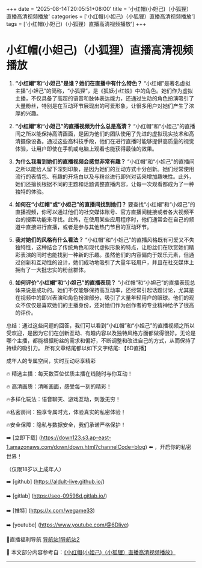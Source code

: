 +++
date = '2025-08-14T20:05:51+08:00'
title = '小红帽(小妲己)（小狐狸）直播高清视频播放'
categories = ['小红帽(小妲己)（小狐狸）直播高清视频播放']
tags = ['小红帽(小妲己)（小狐狸）直播高清视频播放']
+++

# 小红帽(小妲己)（小狐狸）直播高清视频播放

1. **“小红帽”和“小妲己”是谁？她们在直播中有什么特色？**
   “小红帽”是著名虚拟主播“小妲己”的简称，“小狐狸”，是《狐妖小红娘》中的角色。她们作为虚拟主播，不仅具备了高超的语音和肢体表达能力，还通过生动的角色扮演吸引了大量粉丝，特别是在互动环节展现出的可爱形象，让很多用户对她们产生了浓厚的兴趣。

2. **“小红帽”和“小妲己”的直播视频为什么总是高清？**
   “小红帽”和“小妲己”的直播间之所以能保持高清画面，是因为他们的团队使用了先进的虚拟现实技术和高清摄像设备。通过这些高科技手段，他们在进行直播时能够提供高质量的视觉体验，让用户即使在手机或电脑上观看也能获得最佳的效果。

3. **为什么我看到她们的直播视频会感觉非常有趣？**
   “小红帽”和“小妲己”的直播间之所以能给人留下深刻印象，是因为她们的互动方式十分创新。她们经常使用流行的表情包、有趣的开场白以及与粉丝进行即兴对话来增加趣味性。此外，她们还擅长根据不同的主题和话题调整直播内容，让每一次观看都成为了一种独特的体验。

4. **如何在“小红帽”或“小妲己”的直播间找到她们？**
   要查找“小红帽”和“小妲己”的直播视频，你可以通过他们的社交媒体账号、官方直播间链接或者各大视频平台的搜索功能来寻找。此外，在使用某些应用程序时，他们通常会在自己的频道中直接进行直播，或者是参与其他热门节目的互动环节。

5. **我对她们的风格有什么看法？**
   “小红帽”和“小妲己”的直播风格既有可爱又不失独特性，这种结合了传统角色和现代虚拟形象的特点，让粉丝们在欣赏她们精彩表演的同时也能找到一种新的乐趣。虽然他们的内容偏向于娱乐元素，但通过创新和互动性的设计，她们成功地吸引了大量年轻用户，并且在社交媒体上拥有了一大批忠实的粉丝群体。

6. **如何评价“小红帽”和“小妲己”的直播表现？**
   “小红帽”和“小妲己”的直播表现总体来说是成功的。她们不仅能够保持高互动率，还经常引起话题讨论，尤其是在视频中的即兴表演和角色扮演部分，吸引了大量年轻用户的眼球。他们的观众不仅仅是喜欢她们的主播身份，还对她们作为创作者的专业精神给予了很高的评价。

总结：通过这些问题的回答，我们可以看到“小红帽”和“小妲己”的直播视频之所以受欢迎，是因为它们在创新互动、有趣内容以及独特风格方面都做得很好。无论是哪个主播，都能根据粉丝的需求和偏好，不断调整和改进自己的方式，从而保持了持续的吸引力。
所有文章结尾都以如下文字结尾:
【6D直播】

 成年人的专属空间，实时互动尽享精彩

🔥 精选主播：每天数百位优质主播在线随时与你互动！

🔥 高清画质：清晰画面，感受每一刻的精彩！

🔥多样化玩法：语音聊天、游戏互动，刺激无穷！

🔥私密房间：独享专属时光，体验真实的私密体验！

🔥安全保障：隐私与数据安全，我们承诺严格保护！

➡️ [立即下载] (https://down123.s3.ap-east-1.amazonaws.com/down/down.html?channelCode=blog) ⬅️ ，开启你的私密世界！

 （仅限18岁以上成年人）

➡️ [github] (https://aldult-live.github.io/)

➡️ [gitlab] (https://seo-09598d.gitlab.io/)

➡️ [推特] (https://x.com/wegame33)

➡️ [youtube] (https://www.youtube.com/@6Dlive)

🔞直播福利导航   [导航站1](https://webstack-86085a.gitlab.io/)[导航站2](https://onlygit123-2.github.io/)

📘 本文部分内容参考自：[《小红帽(小妲己)（小狐狸）直播高清视频播放》](https://webstack-hugo-2.pages.dev/)

---

